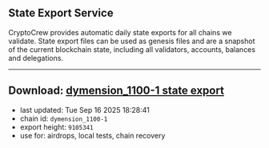 ## State Export Service
CryptoCrew provides automatic daily state exports for all chains we validate. State export files can be used as genesis files and are a snapshot of the current blockchain state, including all validators, accounts, balances and delegations.

---
**Download: [dymension_1100-1 state export](https://dl-eu2.ccvalidators.com/SERVICE/dymension/dymension_1100-1_export_9105341.json)**
---

- last updated: Tue Sep 16 2025 18:28:41
- chain id: `dymension_1100-1`
- export height: `9105341`
- use for: airdrops, local tests, chain recovery
